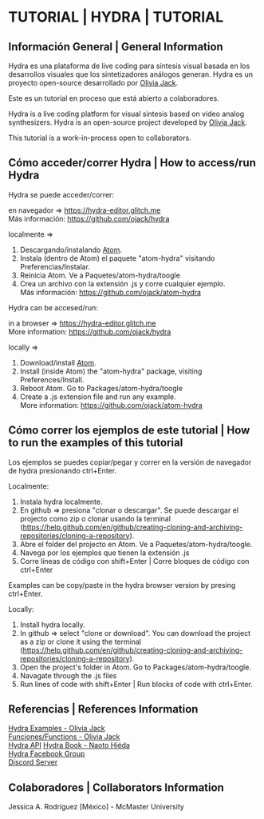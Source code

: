 # TUTORIAL | HYDRA | TUTORIAL

## Información General | General Information

Hydra es una plataforma de live coding para síntesis visual basada en los desarrollos visuales que los sintetizadores análogos generan. Hydra es un proyecto open-source desarrollado por [Olivia Jack](https://ojack.github.io/). <br/>

Este es un tutorial en proceso que está abierto a colaboradores. <br/>

Hydra is a live coding platform for visual sintesis based on video analog synthesizers. Hydra is an open-source project developed by [Olivia Jack](https://ojack.github.io/). <br/>

This tutorial is a work-in-process open to collaborators. <br/>

## Cómo acceder/correr Hydra | How to access/run Hydra

Hydra se puede acceder/correr: <br/>

en navegador => https://hydra-editor.glitch.me <br/>
Más información: https://github.com/ojack/hydra <br/>

localmente => <br/>
  1. Descargando/instalando [Atom](https://atom.io/). <br/>
  2. Instala (dentro de Atom) el paquete "atom-hydra" visitando Preferencias/Instalar. <br/>
  3. Reinicia Atom. Ve a Paquetes/atom-hydra/toogle <br/>
  4. Crea un archivo con la extensión .js y corre cualquier ejemplo. <br/>
Más información: https://github.com/ojack/atom-hydra <br/>

Hydra can be accesed/run: <br/>

in a browser => https://hydra-editor.glitch.me <br/>
More information: https://github.com/ojack/hydra <br/>

locally => <br/>
  1. Download/install [Atom](https://atom.io/). <br/>
  2. Install (inside Atom) the "atom-hydra" package, visiting Preferences/Install. <br/>
  3. Reboot Atom. Go to Packages/atom-hydra/toogle <br/>
  4. Create a .js extension file and run any example. <br/>
More information: https://github.com/ojack/atom-hydra <br/>

## Cómo correr los ejemplos de este tutorial | How to run the examples of this tutorial

Los ejemplos se puedes copiar/pegar y correr en la versión de navegador de hydra presionando ctrl+Enter. <br/>

Localmente: <br/>
  1. Instala hydra localmente. <br/>
  2. En github => presiona "clonar o descargar". Se puede descargar el projecto como zip o clonar usando la terminal (https://help.github.com/en/github/creating-cloning-and-archiving-repositories/cloning-a-repository). <br/>
  3. Abre el folder del projecto en Atom. Ve a Paquetes/atom-hydra/toogle. <br/>
  4. Navega por los ejemplos que tienen la extensión .js <br/>
  5. Corre líneas de código con shift+Enter | Corre bloques de código con ctrl+Enter <br/>

Examples can be copy/paste in the hydra browser version by presing ctrl+Enter. <br/>

Locally: <br/>
  1. Install hydra locally. <br/>
  2. In github => select "clone or download". You can download the project as a zip or clone it using the terminal (https://help.github.com/en/github/creating-cloning-and-archiving-repositories/cloning-a-repository). <br/>
  3. Open the project's folder in Atom. Go to Packages/atom-hydra/toogle. <br/>
  4. Navagate through the .js files <br/>
  5. Run lines of code with shift+Enter | Run blocks of code with ctrl+Enter. <br/>

## Referencias | References Information

[Hydra Examples - Olivia Jack](https://github.com/ojack/hydra-examples) <br/>
[Funciones/Functions - Olivia Jack](https://github.com/ojack/hydra/blob/master/docs/funcs.md) <br/>
[Hydra API](https://hydra.ojack.xyz/api)
[Hydra Book - Naoto Hiéda](https://hydra-book.glitch.me/) <br/>
[Hydra Facebook Group](https://www.facebook.com/groups/1084288351771117/) <br/>
[Discord Server](https://discord.com/invite/ZQjfHkNHXC)</br>

## Colaboradores | Collaborators Information

Jessica A. Rodríguez [México] - McMaster University <br/>
